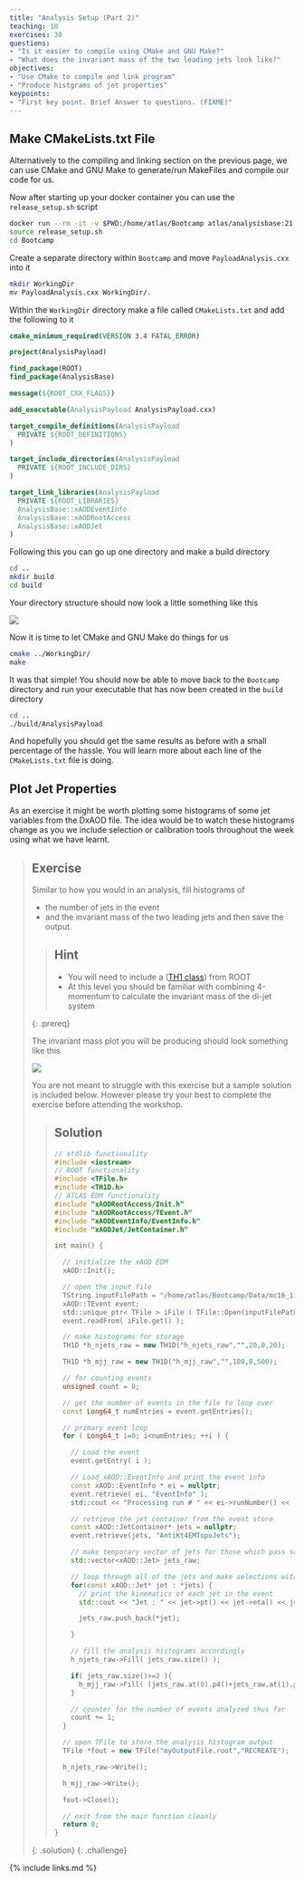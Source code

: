 ```yaml
---
title: "Analysis Setup (Part 2)"
teaching: 10
exercises: 30
questions:
- "Is it easier to compile using CMake and GNU Make?"
- "What does the invariant mass of the two leading jets look like?"
objectives:
- "Use CMake to compile and link program"
- "Produce histgrams of jet properties"
keypoints:
- "First key point. Brief Answer to questions. (FIXME)"
---
```


## Make CMakeLists.txt File

Alternatively to the compiling and linking section on the previous page, we can use CMake and GNU Make to generate/run MakeFiles and compile our code for us. 

Now after starting up your docker container you can use the `release_setup.sh` script

~~~bash
docker run --rm -it -v $PWD:/home/atlas/Bootcamp atlas/analysisbase:21.2.75 bash
source release_setup.sh
cd Bootcamp
~~~

Create a separate directory within `Bootcamp` and move `PayloadAnalysis.cxx` into it 

~~~bash
mkdir WorkingDir
mv PayloadAnalysis.cxx WorkingDir/.
~~~

Within the `WorkingDir` directory make a file called `CMakeLists.txt` and add the following to it

~~~CMake
cmake_minimum_required(VERSION 3.4 FATAL_ERROR)

project(AnalysisPayload)

find_package(ROOT)
find_package(AnalysisBase)

message(${ROOT_CXX_FLAGS})

add_executable(AnalysisPayload AnalysisPayload.cxx)

target_compile_definitions(AnalysisPayload
  PRIVATE ${ROOT_DEFINITIONS}
)

target_include_directories(AnalysisPayload
  PRIVATE ${ROOT_INCLUDE_DIRS}
)

target_link_libraries(AnalysisPayload
  PRIVATE ${ROOT_LIBRARIES}
  AnalysisBase::xAODEventInfo
  AnalysisBase::xAODRootAccess
  AnalysisBase::xAODJet
)
~~~

Following this you can go up one directory and make a build directory

~~~bash
cd ..
mkdir build
cd build
~~~

Your directory structure should now look a little something like this

![](../fig/Dir2.png)

Now it is time to let CMake and GNU Make do things for us

~~~bash
cmake ../WorkingDir/
make
~~~

It was that simple! You should now be able to move back to the `Bootcamp` directory and run your executable that has now been created in the `build` directory

~~~bash
cd ..
./build/AnalysisPayload
~~~
 
And hopefully you should get the same results as before with a small percentage of the hassle. You will learn more about each line of the `CMakeLists.txt` file is doing.


## Plot Jet Properties

As an exercise it might be worth plotting some histograms of some jet variables from the DxAOD file. The idea would be to watch these histograms change as you we include selection or calibration tools throughout the week using what we have learnt. 

> ## Exercise
>
> Similar to how you would in an analysis, fill histograms of 
> * the number of jets in the event
> * and the invariant mass of the two leading jets
> and then save the output. 
>
> > ## Hint 
> > 
> > * You will need to include a ([TH1 class](https://root.cern.ch/doc/master/classTH1D.html)) from ROOT 
> > * At this level you should be familiar with combining 4-momentum to calculate the invariant mass of the di-jet system
> > 
> {: .prereq}
>
> The invariant mass plot you will be producing should look something like this
> 
> ![](../fig/Mass.png)
> 
> You are not meant to struggle with this exercise but a sample solution is included below. However please try your best to complete the exercise before attending the workshop.
>
> > ## Solution
> > 
> > ~~~cpp
> > // stdlib functionality
> > #include <iostream>
> > // ROOT functionality
> > #include <TFile.h>
> > #include <TH1D.h>
> > // ATLAS EDM functionality
> > #include "xAODRootAccess/Init.h"
> > #include "xAODRootAccess/TEvent.h"
> > #include "xAODEventInfo/EventInfo.h"
> > #include "xAODJet/JetContainer.h"
> > 
> > int main() {
> > 
> >   // initialize the xAOD EDM
> >   xAOD::Init();
> > 
> >   // open the input file
> >   TString inputFilePath = "/home/atlas/Bootcamp/Data/mc16_13TeV.345055.PowhegPythia8EvtGen_NNPDF3_AZNLO_ZH125J_MINLO_llbb_VpT.deriv.DAOD_EXOT27.e5706_s3126_r10724_p3840/DAOD_EXOT27.17882744._000026.pool.root.1";
> >   xAOD::TEvent event;
> >   std::unique_ptr< TFile > iFile ( TFile::Open(inputFilePath, "READ") );
> >   event.readFrom( iFile.get() );
> > 
> >   // make histograms for storage
> >   TH1D *h_njets_raw = new TH1D("h_njets_raw","",20,0,20);
> > 
> >   TH1D *h_mjj_raw = new TH1D("h_mjj_raw","",100,0,500);
> > 
> >   // for counting events
> >   unsigned count = 0;
> > 
> >   // get the number of events in the file to loop over
> >   const Long64_t numEntries = event.getEntries();
> > 
> >   // primary event loop
> >   for ( Long64_t i=0; i<numEntries; ++i ) {
> > 
> >     // Load the event
> >     event.getEntry( i );
> > 
> >     // Load xAOD::EventInfo and print the event info
> >     const xAOD::EventInfo * ei = nullptr;
> >     event.retrieve( ei, "EventInfo" );
> >     std::cout << "Processing run # " << ei->runNumber() << ", event # " << ei->eventNumber() << std::endl;
> > 
> >     // retrieve the jet container from the event store
> >     const xAOD::JetContainer* jets = nullptr;
> >     event.retrieve(jets, "AntiKt4EMTopoJets");
> > 
> >     // make temporary vector of jets for those which pass selection
> >     std::vector<xAOD::Jet> jets_raw;
> > 
> >     // loop through all of the jets and make selections with the helper
> >     for(const xAOD::Jet* jet : *jets) {
> >       // print the kinematics of each jet in the event
> >       std::cout << "Jet : " << jet->pt() << jet->eta() << jet->phi() << jet->m() << std::endl;
> > 
> >       jets_raw.push_back(*jet);
> > 
> >     }
> > 
> >     // fill the analysis histograms accordingly
> >     h_njets_raw->Fill( jets_raw.size() );
> > 
> >     if( jets_raw.size()>=2 ){
> >       h_mjj_raw->Fill( (jets_raw.at(0).p4()+jets_raw.at(1).p4()).M()/1000. );
> >     }
> > 
> >     // counter for the number of events analyzed thus far
> >     count += 1;
> >   }
> > 
> >   // open TFile to store the analysis histogram output
> >   TFile *fout = new TFile("myOutputFile.root","RECREATE");
> > 
> >   h_njets_raw->Write();
> > 
> >   h_mjj_raw->Write();
> > 
> >   fout->Close();
> > 
> >   // exit from the main function cleanly
> >   return 0;
> > }
> > ~~~ 
> >
> {: .solution}
{: .challenge} 


{% include links.md %}

